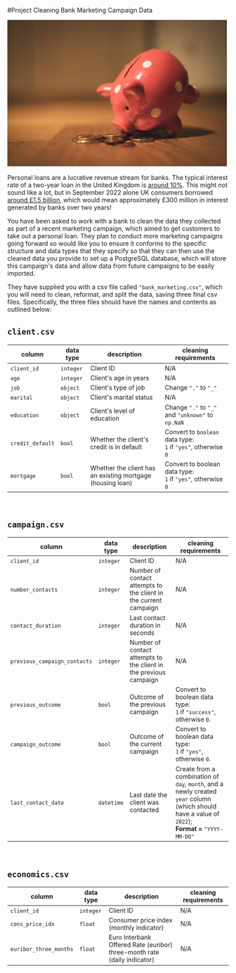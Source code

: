 #Project Cleaning Bank Marketing Campaign Data

![Piggy bank](piggy_bank.jpg)

Personal loans are a lucrative revenue stream for banks. The typical interest rate of a two-year loan in the United Kingdom is [around 10%](https://www.experian.com/blogs/ask-experian/whats-a-good-interest-rate-for-a-personal-loan/). This might not sound like a lot, but in September 2022 alone UK consumers borrowed [around £1.5 billion](https://www.ukfinance.org.uk/system/files/2022-12/Household%20Finance%20Review%202022%20Q3-%20Final.pdf), which would mean approximately £300 million in interest generated by banks over two years!

You have been asked to work with a bank to clean the data they collected as part of a recent marketing campaign, which aimed to get customers to take out a personal loan. They plan to conduct more marketing campaigns going forward so would like you to ensure it conforms to the specific structure and data types that they specify so that they can then use the cleaned data you provide to set up a PostgreSQL database, which will store this campaign's data and allow data from future campaigns to be easily imported. 

They have supplied you with a csv file called `"bank_marketing.csv"`, which you will need to clean, reformat, and split the data, saving three final csv files. Specifically, the three files should have the names and contents as outlined below:

## `client.csv`

| column | data type | description | cleaning requirements |
|--------|-----------|-------------|-----------------------|
| `client_id` | `integer` | Client ID | N/A |
| `age` | `integer` | Client's age in years | N/A |
| `job` | `object` | Client's type of job | Change `"."` to `"_"` |
| `marital` | `object` | Client's marital status | N/A |
| `education` | `object` | Client's level of education | Change `"."` to `"_"` and `"unknown"` to `np.NaN` |
| `credit_default` | `bool` | Whether the client's credit is in default | Convert to `boolean` data type:<br> `1` if `"yes"`, otherwise `0` |
| `mortgage` | `bool` | Whether the client has an existing mortgage (housing loan) | Convert to boolean data type:<br> `1` if `"yes"`, otherwise `0` |

<br>

## `campaign.csv`

| column | data type | description | cleaning requirements |
|--------|-----------|-------------|-----------------------|
| `client_id` | `integer` | Client ID | N/A |
| `number_contacts` | `integer` | Number of contact attempts to the client in the current campaign | N/A |
| `contact_duration` | `integer` | Last contact duration in seconds | N/A |
| `previous_campaign_contacts` | `integer` | Number of contact attempts to the client in the previous campaign | N/A |
| `previous_outcome` | `bool` | Outcome of the previous campaign | Convert to boolean data type:<br> `1` if `"success"`, otherwise `0`. |
| `campaign_outcome` | `bool` | Outcome of the current campaign | Convert to boolean data type:<br> `1` if `"yes"`, otherwise `0`. |
| `last_contact_date` | `datetime` | Last date the client was contacted | Create from a combination of `day`, `month`, and a newly created `year` column (which should have a value of `2022`); <br> **Format =** `"YYYY-MM-DD"` |

<br>

## `economics.csv`

| column | data type | description | cleaning requirements |
|--------|-----------|-------------|-----------------------|
| `client_id` | `integer` | Client ID | N/A |
| `cons_price_idx` | `float` | Consumer price index (monthly indicator) | N/A |
| `euribor_three_months` | `float` | Euro Interbank Offered Rate (euribor) three-month rate (daily indicator) | N/A |  



